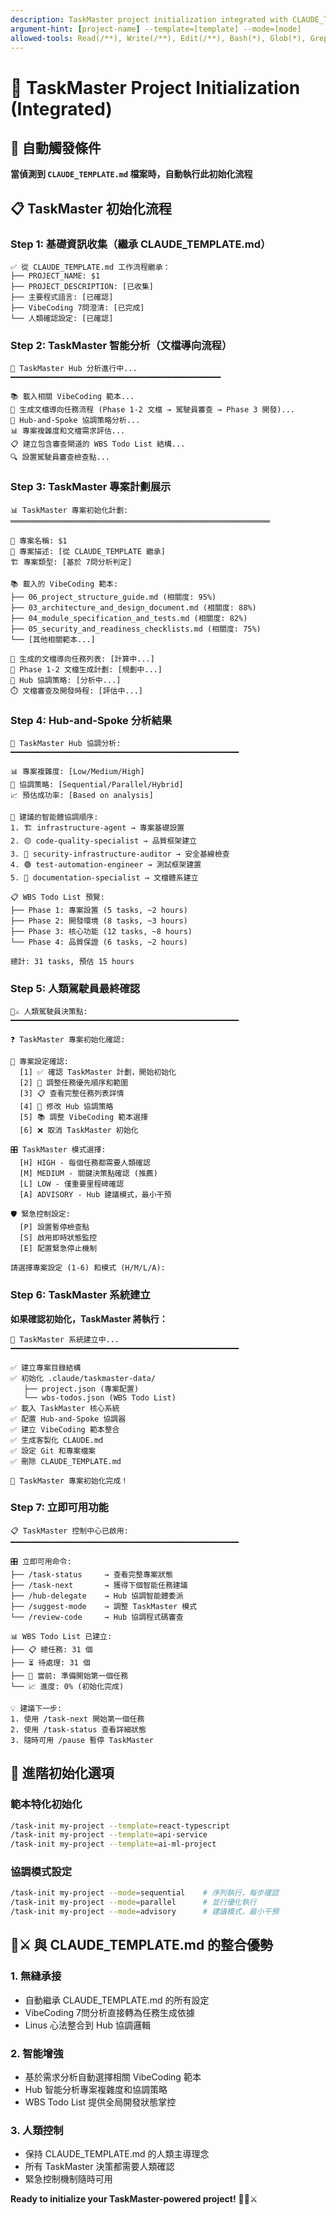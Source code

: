 ```yaml
---
description: TaskMaster project initialization integrated with CLAUDE_TEMPLATE.md workflow
argument-hint: [project-name] --template=[template] --mode=[mode]
allowed-tools: Read(/**), Write(/**), Edit(/**), Bash(*), Glob(*), Grep(*)
---
```


# 🚀 TaskMaster Project Initialization (Integrated)

## 🎯 自動觸發條件

**當偵測到 `CLAUDE_TEMPLATE.md` 檔案時，自動執行此初始化流程**

## 📋 TaskMaster 初始化流程

### Step 1: 基礎資訊收集（繼承 CLAUDE_TEMPLATE.md）
```
✅ 從 CLAUDE_TEMPLATE.md 工作流程繼承：
├── PROJECT_NAME: $1
├── PROJECT_DESCRIPTION: [已收集]
├── 主要程式語言: [已確認]
├── VibeCoding 7問澄清: [已完成]
└── 人類確認設定: [已確認]
```

### Step 2: TaskMaster 智能分析（文檔導向流程）

```
🤖 TaskMaster Hub 分析進行中...
━━━━━━━━━━━━━━━━━━━━━━━━━━━━━━━━━━━━━━━━━━━━━━━

📚 載入相關 VibeCoding 範本...
📄 生成文檔導向任務流程 (Phase 1-2 文檔 → 駕駛員審查 → Phase 3 開發)...
🤖 Hub-and-Spoke 協調策略分析...
📊 專案複雜度和文檔需求評估...
📋 建立包含審查閘道的 WBS Todo List 結構...
🔍 設置駕駛員審查檢查點...
```

### Step 3: TaskMaster 專案計劃展示

```
📊 TaskMaster 專案初始化計劃:
══════════════════════════════════════════════════════════

🎯 專案名稱: $1
📝 專案描述: [從 CLAUDE_TEMPLATE 繼承]
🏗️ 專案類型: [基於 7問分析判定]

📚 載入的 VibeCoding 範本:
├── 06_project_structure_guide.md (相關度: 95%)
├── 03_architecture_and_design_document.md (相關度: 88%)
├── 04_module_specification_and_tests.md (相關度: 82%)
├── 05_security_and_readiness_checklists.md (相關度: 75%)
└── [其他相關範本...]

📝 生成的文檔導向任務列表: [計算中...]
📄 Phase 1-2 文檔生成計劃: [規劃中...]
🤖 Hub 協調策略: [分析中...]
⏱️ 文檔審查及開發時程: [評估中...]
```

### Step 4: Hub-and-Spoke 分析結果

```
🎯 TaskMaster Hub 協調分析:
━━━━━━━━━━━━━━━━━━━━━━━━━━━━━━━━━━━━━━━━━━━━━━━━━━━

📊 專案複雜度: [Low/Medium/High]
🎯 協調策略: [Sequential/Parallel/Hybrid]
📈 預估成功率: [Based on analysis]

🤖 建議的智能體協調順序:
1. 🏗️ infrastructure-agent → 專案基礎設置
2. 🟡 code-quality-specialist → 品質框架建立
3. 🔴 security-infrastructure-auditor → 安全基線檢查
4. 🟢 test-automation-engineer → 測試框架建置
5. 📝 documentation-specialist → 文檔體系建立

📋 WBS Todo List 預覽:
├── Phase 1: 專案設置 (5 tasks, ~2 hours)
├── Phase 2: 開發環境 (8 tasks, ~3 hours)
├── Phase 3: 核心功能 (12 tasks, ~8 hours)
└── Phase 4: 品質保證 (6 tasks, ~2 hours)

總計: 31 tasks, 預估 15 hours
```

### Step 5: 人類駕駛員最終確認

```
🤖⚔️ 人類駕駛員決策點:
━━━━━━━━━━━━━━━━━━━━━━━━━━━━━━━━━━━━━━━━━━━━━━━━━━━

❓ TaskMaster 專案初始化確認:

🎯 專案設定確認:
  [1] ✅ 確認 TaskMaster 計劃，開始初始化
  [2] 🔧 調整任務優先順序和範圍
  [3] 📋 查看完整任務列表詳情
  [4] 🤖 修改 Hub 協調策略
  [5] 📚 調整 VibeCoding 範本選擇
  [6] ❌ 取消 TaskMaster 初始化

🎛️ TaskMaster 模式選擇:
  [H] HIGH - 每個任務都需要人類確認
  [M] MEDIUM - 關鍵決策點確認 (推薦)
  [L] LOW - 僅重要里程碑確認
  [A] ADVISORY - Hub 建議模式，最小干預

🛡️ 緊急控制設定:
  [P] 設置暫停檢查點
  [S] 啟用即時狀態監控
  [E] 配置緊急停止機制

請選擇專案設定 (1-6) 和模式 (H/M/L/A):
```

### Step 6: TaskMaster 系統建立

**如果確認初始化，TaskMaster 將執行：**

```
🚀 TaskMaster 系統建立中...
━━━━━━━━━━━━━━━━━━━━━━━━━━━━━━━━━━━━━━━━━━━━━━━━━━━

✅ 建立專案目錄結構
✅ 初始化 .claude/taskmaster-data/
   ├── project.json (專案配置)
   └── wbs-todos.json (WBS Todo List)
✅ 載入 TaskMaster 核心系統
✅ 配置 Hub-and-Spoke 協調器
✅ 建立 VibeCoding 範本整合
✅ 生成客製化 CLAUDE.md
✅ 設定 Git 和專案檔案
✅ 刪除 CLAUDE_TEMPLATE.md

🎉 TaskMaster 專案初始化完成！
```

### Step 7: 立即可用功能

```
📋 TaskMaster 控制中心已啟用:
━━━━━━━━━━━━━━━━━━━━━━━━━━━━━━━━━━━━━━━━━━━━━━━━━━━

🎛️ 立即可用命令:
├── /task-status     → 查看完整專案狀態
├── /task-next       → 獲得下個智能任務建議
├── /hub-delegate    → Hub 協調智能體委派
├── /suggest-mode    → 調整 TaskMaster 模式
└── /review-code     → Hub 協調程式碼審查

📊 WBS Todo List 已建立:
├── 📋 總任務: 31 個
├── ⏳ 待處理: 31 個
├── 🎯 當前: 準備開始第一個任務
└── 📈 進度: 0% (初始化完成)

💡 建議下一步:
1. 使用 /task-next 開始第一個任務
2. 使用 /task-status 查看詳細狀態
3. 隨時可用 /pause 暫停 TaskMaster
```

## 🔧 進階初始化選項

### 範本特化初始化
```bash
/task-init my-project --template=react-typescript
/task-init my-project --template=api-service
/task-init my-project --template=ai-ml-project
```

### 協調模式設定
```bash
/task-init my-project --mode=sequential    # 序列執行，每步確認
/task-init my-project --mode=parallel      # 並行優化執行
/task-init my-project --mode=advisory      # 建議模式，最小干預
```

## 🤖⚔️ 與 CLAUDE_TEMPLATE.md 的整合優勢

### 1. 無縫承接
- 自動繼承 CLAUDE_TEMPLATE.md 的所有設定
- VibeCoding 7問分析直接轉為任務生成依據
- Linus 心法整合到 Hub 協調邏輯

### 2. 智能增強
- 基於需求分析自動選擇相關 VibeCoding 範本
- Hub 智能分析專案複雜度和協調策略
- WBS Todo List 提供全局開發狀態掌控

### 3. 人類控制
- 保持 CLAUDE_TEMPLATE.md 的人類主導理念
- 所有 TaskMaster 決策都需要人類確認
- 緊急控制機制隨時可用

**Ready to initialize your TaskMaster-powered project!** 🚀🤖⚔️